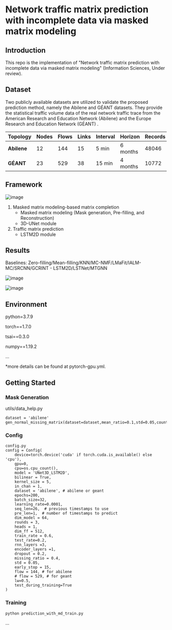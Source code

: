 
# Network traffic matrix prediction with incomplete data via masked matrix modeling

## Introduction
This repo is the implementation of "Network traffic matrix prediction with incomplete data via masked matrix modeling" (Information Sciences, Under review).  


## Dataset
Two publicly available datasets are utilized to validate the proposed prediction method, namely the Abilene and GÉANT datasets. They provide the statistical traffic volume data of the real network traffic trace from the American Research and Education Network (Abilene)  and the Europe Research and Education Network (GÉANT) .

| **Topology** | **Nodes** | **Flows** | **Links** | **Interval** | **Horizon** | **Records** |
| ------------ | --------- | --------- | --------- | ------------ | ----------- | ----------- |
| **Abilene**  | 12        | 144       | 15        | 5 min        | 6 months    | 48046       |
| **GÉANT**    | 23        | 529       | 38        | 15 min       | 4 months    | 10772       |

## Framework


![image](https://github.com/FreeeBird/Network-traffic-matrix-prediction-with-incomplete-data-via-masked-matrix-modeling/assets/22734806/e98d2159-484c-4030-92e2-c3ef58932261)
1. Masked matrix modeling-based matrix completion
   - Masked matrix modeling (Mask generation, Pre-filling, and Reconstruction)
   - 3D-UNet module
3. Traffic matrix prediction
   - LSTM2D module

## Results

Baselines: Zero-filling/Mean-filling/KNN/MC-NMF/LMaFit/IALM-MC/SRCNN/GCRINT - LSTM2D/LSTNet/MTGNN

![image](https://github.com/FreeeBird/Network-traffic-matrix-prediction-with-incomplete-data-via-masked-matrix-modeling/assets/22734806/034dc991-59e3-4fe0-9041-2abb2cdafe49)

![image](https://github.com/FreeeBird/Network-traffic-matrix-prediction-with-incomplete-data-via-masked-matrix-modeling/assets/22734806/f91e2ffe-50d8-4086-8a70-379a42ed1a59)


## Environment

python=3.7.9

torch==1.7.0

tsai==0.3.0

numpy==1.19.2

...

*more details can be found at pytorch-gpu.yml.

## Getting Started

### Mask Generation
utils/data_help.py
```
dataset = 'abilene'
gen_normal_missing_matrix(dataset=dataset,mean_ratio=0.1,std=0.05,counts=3)
```

### Config

```
config.py
config = Config(
    device=torch.device('cuda' if torch.cuda.is_available() else 'cpu'),
    gpu=0,
    cpu=os.cpu_count(),
    model = 'UNet3D_LSTM2D',
    bilinear = True,
    kernel_size = 5,
    in_chan = 1,
    dataset = 'abilene', # abilene or geant
    epochs=200,
    batch_size=32,
    learning_rate=0.0001,
    seq_len=26,  # previous timestamps to use
    pre_len=1,  # number of timestamps to predict
    dim_model = 64,
    rounds = 3,
    heads = 1,
    dim_ff = 512,
    train_rate = 0.6,
    test_rate=0.2,
    rnn_layers =3,
    encoder_layers =1,
    dropout = 0.2,
    missing_ratio = 0.4,
    std = 0.05,
    early_stop = 15,
    flow = 144, # for abilene
    # flow = 529, # for geant
    lw=0.5,
    test_during_training=True
)
```

### Training

```python
python prediction_with_md_train.py
```

...

